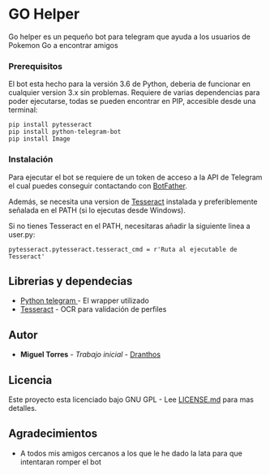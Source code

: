 # GO Helper

Go helper es un pequeño bot para telegram que ayuda a los usuarios de Pokemon Go a encontrar amigos

### Prerequisitos

El bot esta hecho para la versión 3.6 de Python, deberia de funcionar en cualquier version 3.x sin problemas.
Requiere de varias dependencias para poder ejecutarse, todas se pueden encontrar en PIP, accesible desde una terminal:

```
pip install pytesseract
pip install python-telegram-bot
pip install Image
```

### Instalación

Para ejecutar el bot se requiere de un token de acceso a la API de Telegram el cual puedes conseguir contactando con [BotFather](https://telegram.me/BotFather).

Además, se necesita una version de [Tesseract](https://github.com/tesseract-ocr/) instalada y preferiblemente señalada en el PATH (si lo ejecutas desde Windows).

Si no tienes Tesseract en el PATH, necesitaras añadir la siguiente linea a user.py:
```
pytesseract.pytesseract.tesseract_cmd = r'Ruta al ejecutable de Tesseract'
```

## Librerias y dependecias

* [Python telegram ](https://github.com/python-telegram-bot/python-telegram-bot) - El wrapper utilizado
* [Tesseract](https://github.com/tesseract-ocr/) - OCR para validación de perfiles

## Autor

* **Miguel Torres** - *Trabajo inicial* - [Dranthos](https://github.com/Dranthos)

## Licencia

Este proyecto esta licenciado bajo GNU GPL - Lee [LICENSE.md](LICENSE.md) para mas detalles.

## Agradecimientos

* A todos mis amigos cercanos a los que le he dado la lata para que intentaran romper el bot
